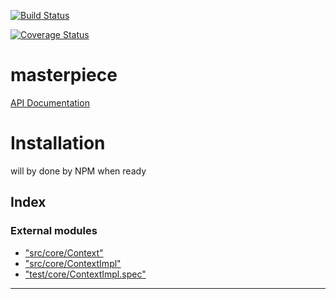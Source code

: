 
[![Build Status](https://travis-ci.org/smarletta/masterpiece.svg?branch=master)](https://travis-ci.org/smarletta/masterpiece)

[![Coverage Status](https://coveralls.io/repos/github/smarletta/masterpiece/badge.svg?branch=master)](https://coveralls.io/github/smarletta/masterpiece?branch=master)

# masterpiece
[API Documentation](https://smarletta.github.io/masterpiece/)

# Installation
will by done by NPM when ready


## Index

### External modules

* ["src/core/Context"](docs/modules/_src_core_context_.md)
* ["src/core/ContextImpl"](modules/_src_core_contextimpl_.md)
* ["test/core/ContextImpl.spec"](modules/_test_core_contextimpl_spec_.md)



---
